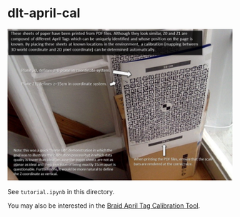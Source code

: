 # dlt-april-cal

![overview.jpg](overview.jpg)

See `tutorial.ipynb` in this directory.

You may also be interested in the [Braid April Tag Calibration Tool](https://strawlab.org/braid-april-cal-webapp/).
